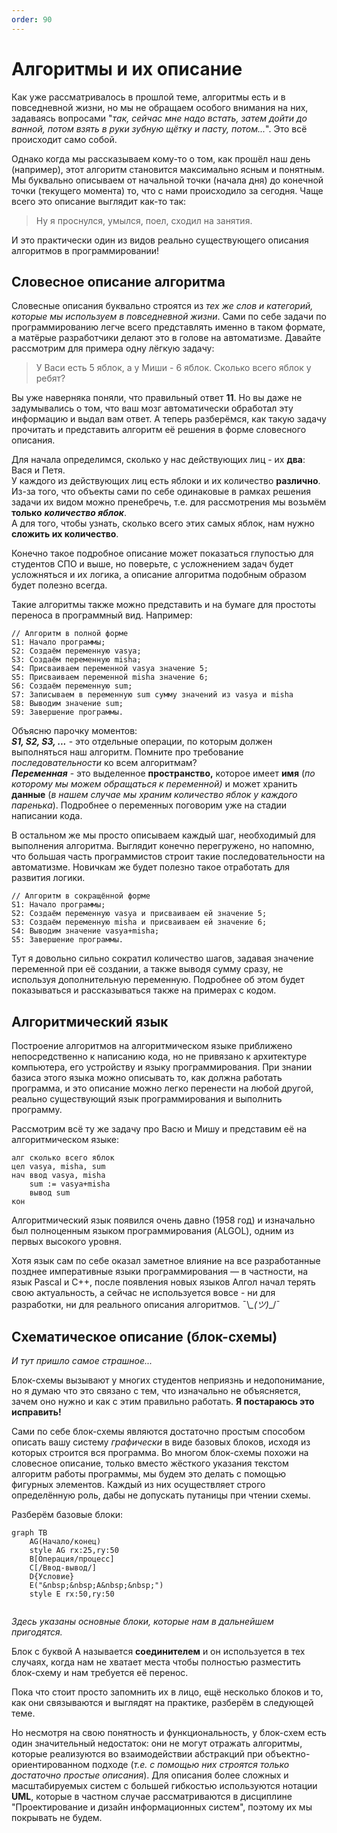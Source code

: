 ```yaml
---
order: 90
---
```



# Алгоритмы и их описание

Как уже рассматривалось в прошлой теме, алгоритмы есть и в повседневной жизни, но мы не обращаем особого внимания на них, задаваясь вопросами "_так, сейчас мне надо встать, затем дойти до ванной, потом взять в руки зубную щётку и пасту, потом..._". Это всё происходит само собой.  

Однако когда мы рассказываем кому-то о том, как прошёл наш день (например), этот алгоритм становится максимально ясным и понятным. Мы буквально описываем от начальной точки (начала дня) до конечной точки (текущего момента) то, что с нами происходило за сегодня. Чаще всего это описание выглядит как-то так:

> Ну я проснулся, умылся, поел, сходил на занятия.

И это практически один из видов реально существующего описания алгоритмов в программировании!

## Словесное описание алгоритма
Словесные описания буквально строятся из _тех же слов и категорий, которые мы используем в повседневной жизни_. Сами по себе задачи по программированию легче всего представлять именно в таком формате, а матёрые разработчики делают это в голове на автоматизме. Давайте рассмотрим для примера одну лёгкую задачу:

> У Васи есть 5 яблок, а у Миши - 6 яблок. Сколько всего яблок у ребят?

Вы уже наверняка поняли, что правильный ответ **11**. Но вы даже не задумывались о том, что ваш мозг автоматически обработал эту информацию и выдал вам ответ. А теперь разберёмся, как такую задачу прочитать и представить алгоритм её решения в форме словесного описания.

Для начала определимся, сколько у нас действующих лиц - их **два**: Вася и Петя.  
У каждого из действующих лиц есть яблоки и их количество **различно**.  
Из-за того, что объекты сами по себе одинаковые в рамках решения задачи их видом можно пренебречь, т.е. для рассмотрения мы возьмём **только** ***количество яблок***.  
А для того, чтобы узнать, сколько всего этих самых яблок, нам нужно **сложить их количество**.

Конечно такое подробное описание может показаться глупостью для студентов СПО и выше, но поверьте, с усложнением задач будет усложняться и их логика, а описание алгоритма подобным образом будет полезно всегда.

Такие алгоритмы также можно представить и на бумаге для простоты переноса в программный вид. Например:

    // Алгоритм в полной форме
    S1: Начало программы;
    S2: Создаём переменную vasya;
    S3: Создаём переменную misha;
    S4: Присваиваем переменной vasya значение 5;
    S5: Присваиваем переменной misha значение 6;
    S6: Создаём переменную sum;
    S7: Записываем в переменную sum сумму значений из vasya и misha
    S8: Выводим значение sum;
    S9: Завершение программы.
Объясню парочку моментов:  
***S1, S2, S3, ...*** - это отдельные операции, по которым должен выполняться наш алгоритм. Помните про требование _последовательности_ ко всем алгоритмам?  
***Переменная*** - это выделенное **пространство,** которое имеет **имя** (*по которому мы можем обращаться к переменной)* и может хранить **данные** (*в нашем случае мы храним количество яблок у каждого паренька*). Подробнее о переменных поговорим уже на стадии написании кода.

В остальном же мы просто описываем каждый шаг, необходимый для выполнения алгоритма. Выглядит конечно перегружено, но напомню, что большая часть программистов строит такие последовательности на автоматизме. Новичкам же будет полезно такое отработать для развития логики.

    // Алгоритм в сокращённой форме
    S1: Начало программы;
    S2: Создаём переменную vasya и присваиваем ей значение 5;
    S3: Создаём переменную misha и присваиваем ей значение 6;
    S4: Выводим значение vasya+misha;
    S5: Завершение программы.
Тут я довольно сильно сократил количество шагов, задавая значение переменной при её создании, а также выводя сумму сразу, не используя дополнительную переменную. Подробнее об этом будет показываться и рассказываться также на примерах с кодом.


## Алгоритмический язык

Построение алгоритмов на алгоритмическом языке приближено непосредственно к написанию кода, но не привязано к архитектуре компьютера, его устройству и языку программирования. При знании базиса этого языка можно описывать то, как должна работать программа, и это описание можно легко перенести на любой другой, реально существующий язык программирования и выполнить программу.  

Рассмотрим всё ту же задачу про Васю и Мишу и представим её на алгоритмическом языке:

```Стандартное описание на русском алгоритмическом языке
алг сколько всего яблок
цел vasya, misha, sum
нач ввод vasya, misha
    sum := vasya+misha
    вывод sum
кон
```

Алгоритмический язык появился очень давно (1958 год) и изначально был полноценным языком программирования (ALGOL), одним из первых высокого уровня.

Хотя язык сам по себе оказал заметное влияние на все разработанные позднее императивные языки программирования — в частности, на язык Pascal и C++, после появления новых языков Алгол начал терять свою актуальность, а сейчас не используется вовсе - ни для разработки, ни для реального описания алгоритмов. ¯\\_\_(ツ)_\_/¯

## Схематическое описание (блок-схемы)
*И тут пришло самое страшное...*

Блок-схемы вызывают у многих студентов неприязнь и недопонимание, но я думаю что это связано с тем, что изначально не объясняется, зачем оно нужно и как с этим правильно работать. **Я постараюсь это исправить!**

Сами по себе блок-схемы являются достаточно простым способом описать вашу систему *графически* в виде базовых блоков, исходя из которых строится вся программа. Во многом блок-схемы похожи на словесное описание, только вместо жёсткого указания текстом алгоритм работы программы, мы будем это делать с помощью фигурных элементов. Каждый из них осуществляет строго определённую роль, дабы не допускать путаницы при чтении схемы.

Разберём базовые блоки:

```mermaid
graph TB
    AG(Начало/конец)
    style AG rx:25,ry:50 
    B[Операция/процесс]
    C[/Ввод-вывод/]
    D{Условие}
    E("&nbsp;&nbsp;A&nbsp;&nbsp;")
    style E rx:50,ry:50
    
```
*Здесь указаны основные блоки, которые нам в дальнейшем пригодятся.*

Блок с буквой А называется **соединителем** и он используется в тех случаях, когда нам не хватает места чтобы полностью разместить блок-схему и нам требуется её перенос.

Пока что стоит просто запомнить их в лицо, ещё несколько блоков и то, как они связываются и выглядят на практике, разберём в следующей теме.

Но несмотря на свою понятность и функциональность, у блок-схем есть один значительный недостаток: они не могут отражать алгоритмы, которые реализуются во взаимодействии абстракций при объектно-ориентированном подходе (*т.е. с помощью них строятся только достаточно простые описания*).
Для описания более сложных и масштабируемых систем с большей гибкостью используются нотации **UML**, которые в частном случае рассматриваются в дисциплине "Проектирование и дизайн информационных систем", поэтому их мы покрывать не будем.
